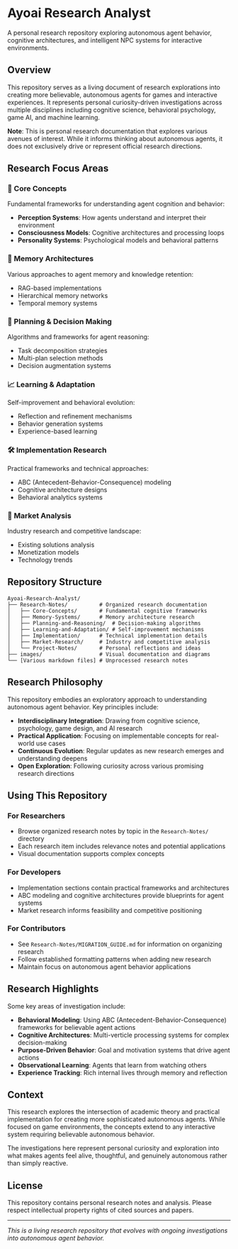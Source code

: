 # Ayoai Research Analyst

A personal research repository exploring autonomous agent behavior, cognitive architectures, and intelligent NPC systems for interactive environments.

## Overview

This repository serves as a living document of research explorations into creating more believable, autonomous agents for games and interactive experiences. It represents personal curiosity-driven investigations across multiple disciplines including cognitive science, behavioral psychology, game AI, and machine learning.

**Note**: This is personal research documentation that explores various avenues of interest. While it informs thinking about autonomous agents, it does not exclusively drive or represent official research directions.

## Research Focus Areas

### 🧠 Core Concepts
Fundamental frameworks for understanding agent cognition and behavior:
- **Perception Systems**: How agents understand and interpret their environment
- **Consciousness Models**: Cognitive architectures and processing loops
- **Personality Systems**: Psychological models and behavioral patterns

### 💾 Memory Architectures
Various approaches to agent memory and knowledge retention:
- RAG-based implementations
- Hierarchical memory networks
- Temporal memory systems

### 🎯 Planning & Decision Making
Algorithms and frameworks for agent reasoning:
- Task decomposition strategies
- Multi-plan selection methods
- Decision augmentation systems

### 📈 Learning & Adaptation
Self-improvement and behavioral evolution:
- Reflection and refinement mechanisms
- Behavior generation systems
- Experience-based learning

### 🛠️ Implementation Research
Practical frameworks and technical approaches:
- ABC (Antecedent-Behavior-Consequence) modeling
- Cognitive architecture designs
- Behavioral analytics systems

### 🏪 Market Analysis
Industry research and competitive landscape:
- Existing solutions analysis
- Monetization models
- Technology trends

## Repository Structure

```
Ayoai-Research-Analyst/
├── Research-Notes/          # Organized research documentation
│   ├── Core-Concepts/       # Fundamental cognitive frameworks
│   ├── Memory-Systems/      # Memory architecture research
│   ├── Planning-and-Reasoning/  # Decision-making algorithms
│   ├── Learning-and-Adaptation/ # Self-improvement mechanisms
│   ├── Implementation/      # Technical implementation details
│   ├── Market-Research/     # Industry and competitive analysis
│   └── Project-Notes/       # Personal reflections and ideas
├── images/                  # Visual documentation and diagrams
└── [Various markdown files] # Unprocessed research notes
```

## Research Philosophy

This repository embodies an exploratory approach to understanding autonomous agent behavior. Key principles include:

- **Interdisciplinary Integration**: Drawing from cognitive science, psychology, game design, and AI research
- **Practical Application**: Focusing on implementable concepts for real-world use cases
- **Continuous Evolution**: Regular updates as new research emerges and understanding deepens
- **Open Exploration**: Following curiosity across various promising research directions

## Using This Repository

### For Researchers
- Browse organized research notes by topic in the `Research-Notes/` directory
- Each research item includes relevance notes and potential applications
- Visual documentation supports complex concepts

### For Developers
- Implementation sections contain practical frameworks and architectures
- ABC modeling and cognitive architectures provide blueprints for agent systems
- Market research informs feasibility and competitive positioning

### For Contributors
- See `Research-Notes/MIGRATION_GUIDE.md` for information on organizing research
- Follow established formatting patterns when adding new research
- Maintain focus on autonomous agent behavior applications

## Research Highlights

Some key areas of investigation include:

- **Behavioral Modeling**: Using ABC (Antecedent-Behavior-Consequence) frameworks for believable agent actions
- **Cognitive Architectures**: Multi-verticle processing systems for complex decision-making
- **Purpose-Driven Behavior**: Goal and motivation systems that drive agent actions
- **Observational Learning**: Agents that learn from watching others
- **Experience Tracking**: Rich internal lives through memory and reflection

## Context

This research explores the intersection of academic theory and practical implementation for creating more sophisticated autonomous agents. While focused on game environments, the concepts extend to any interactive system requiring believable autonomous behavior.

The investigations here represent personal curiosity and exploration into what makes agents feel alive, thoughtful, and genuinely autonomous rather than simply reactive.

## License

This repository contains personal research notes and analysis. Please respect intellectual property rights of cited sources and papers.

---

*This is a living research repository that evolves with ongoing investigations into autonomous agent behavior.*